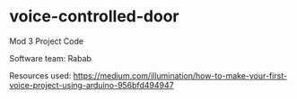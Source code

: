 # voice-controlled-door

Mod 3 Project Code

Software team:
Rabab

Resources used:
https://medium.com/illumination/how-to-make-your-first-voice-project-using-arduino-956bfd494947